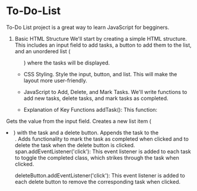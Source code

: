 # To-Do-List

To-Do List project is a great way to learn JavaScript for begginers.

1. Basic HTML Structure
We'll start by creating a simple HTML structure. This includes an input field to add tasks, a button to add them to the list, and an unordered list (<ul>) where the tasks will be displayed.

2. CSS Styling. 
Style the input, button, and list. This will make the layout more user-friendly.


3. JavaScript to Add, Delete, and Mark Tasks.
We'll write functions to add new tasks, delete tasks, and mark tasks as completed.

4. Explanation of Key Functions
addTask(): This function:

Gets the value from the input field.
Creates a new list item (<li>) with the task and a delete button.
Appends the task to the <ul>.
Adds functionality to mark the task as completed when clicked and to delete the task when the delete button is clicked.
span.addEventListener('click'): This event listener is added to each task to toggle the completed class, which strikes through the task when clicked.

deleteButton.addEventListener('click'): This event listener is added to each delete button to remove the corresponding task when clicked.